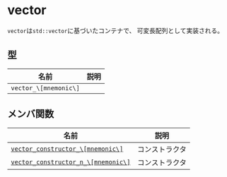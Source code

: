 
# vector

`vector`は`std::vector`に基づいたコンテナで、
可変長配列として実装される。

## 型
| 名前 | 説明 |
| ---- | ---- |
| `vector_\[mnemonic\]` | |


## メンバ関数
| 名前 | 説明 |
| ---- | ---- |
| [`vector_constructor_\[mnemonic\]`](#constructor) | コンストラクタ |
| [`vector_constructor_n_\[mnemonic\]`](#constructor_n) | コンストラクタ |